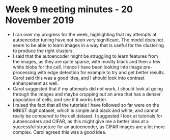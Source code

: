 # Week 9 meeting minutes - 20 November 2019

* I ran over my progress for the week, highlighting that my attempts at autoencoder tuning have not been very significant. The model does not seem to be able to learn images in a way that is useful for the clustering to produce the right clusters.
* I said that the autoencoder might be struggling to learn features from the images, as they are quite sparse, with mostly black and then a few white blobs for the cell. Hence I have been looking into image pre-processing with edge detection for example to try and get better results. Carol said this was a good idea, and I should look into contrast enhancement as well.
* Carol suggested that if my attempts did not work, I should look at going through the images and maybe cropping out an area that has a denser population of cells, and see if it works better.
* I raised the fact that all the tutorials I have followed so far were on the MNIST digit dataset, which is simple and black and white, and cannot really be compared to the cell dataset. I suggested I look at tutorials for autoencoders and CIFAR, as this might give me a better idea at a successful structure for an autoencoder, as CIFAR images are a lot more complex. Carol agreed this was a good idea.
